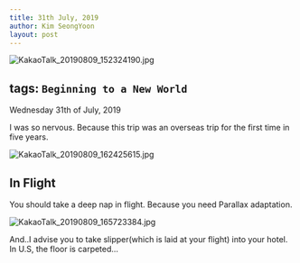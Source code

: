```yaml
---
title: 31th July, 2019
author: Kim SeongYoon
layout: post
---
```

![KakaoTalk_20190809_152324190.jpg](C:\Users\Administrator\Desktop\KakaoTalk_20190809_152324190.jpg)

tags: `Beginning to a New World`
---

Wednesday 31th of July, 2019

I was so nervous. Because this trip was an overseas trip for the first time in five years.


![KakaoTalk_20190809_162425615.jpg](C:\Users\Administrator\Desktop\KakaoTalk_20190809_162425615.jpg)

## In Flight

You should take a deep nap in flight. Because you need Parallax adaptation.


![KakaoTalk_20190809_165723384.jpg](C:\Users\Administrator\Desktop\KakaoTalk_20190809_165723384.jpg)

And..I advise you to take slipper(which is laid at your flight) into your hotel. In U.S, the floor is carpeted...
